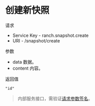 # 创建新快照

请求
- Service Key - ranch.snapshot.create
- URI - /snapshot/create

参数
- data 数据。
- content 内容。

返回值
```text
"id"
```

> 内部服务接口，需验证[请求参数签名](https://github.com/heisedebaise/tephra/blob/master/tephra-ctrl/doc/sign.md)。
